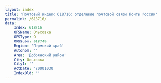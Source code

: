 ```yaml
---
layout: index
title: 'Почтовый индекс 618716: отделение почтовой связи Почты России'
permalink: /618716/
data:
    Index: 618716
    OPSName: Ольховка
    OPSType: О
    OPSSubm: 618749
    Region: 'Пермский край'
    Autonom: ''
    Area: 'Добрянский район'
    City: Ольховка
    City1: ''
    ActDate: '20001030'
    IndexOld: ''
---
```

